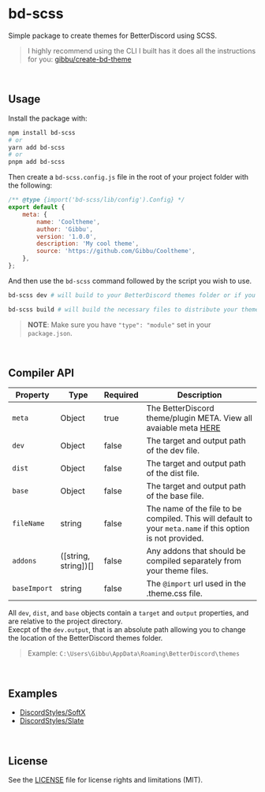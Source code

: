 # bd-scss

Simple package to create themes for BetterDiscord using SCSS.
> I highly recommend using the CLI I built has it does all the instructions for you: [gibbu/create-bd-theme](https://github.com/Gibbu/create-bd-theme)

<br>

## Usage

Install the package with:

```bash
npm install bd-scss
# or
yarn add bd-scss
# or
pnpm add bd-scss
```

Then create a `bd-scss.config.js` file in the root of your project folder with the following:

```js
/** @type {import('bd-scss/lib/config').Config} */
export default {
	meta: {
		name: 'Cooltheme',
		author: 'Gibbu',
		version: '1.0.0',
		description: 'My cool theme',
		source: 'https://github.com/Gibbu/Cooltheme',
	},
};
```

And then use the `bd-scss` command followed by the script you wish to use.

```bash
bd-scss dev # will build to your BetterDiscord themes folder or if you've provided a path in the dev option.

bd-scss build # will build the necessary files to distribute your theme.
```

> **NOTE**: Make sure you have `"type": "module"` set in your `package.json`.

<br>

## Compiler API

| Property     | Type                 | Required | Description                                                                                                                                    |
| ------------ | -------------------- | -------- | ---------------------------------------------------------------------------------------------------------------------------------------------- |
| `meta`       | Object               | true     | The BetterDiscord theme/plugin META. View all avaiable meta [HERE](https://github.com/BetterDiscord/BetterDiscord/wiki/Plugin-and-Theme-METAs) |
| `dev`        | Object               | false    | The target and output path of the dev file.                                                                                                    |
| `dist`       | Object               | false    | The target and output path of the dist file.                                                                                                   |
| `base`       | Object               | false    | The target and output path of the base file.                                                                                                   |
| `fileName`   | string               | false    | The name of the file to be compiled. This will default to your `meta.name` if this option is not provided.                                     |
| `addons`     | ([string, string])[] | false    | Any addons that should be compiled separately from your theme files.                                                                           |
| `baseImport` | string               | false    | The `@import` url used in the .theme.css file.                                                                                                 |

All `dev`, `dist`, and `base` objects contain a `target` and `output` properties, and are relative to the project directory.  
Execpt of the `dev.output`, that is an absolute path allowing you to change the location of the BetterDiscord themes folder.

> Example: `C:\Users\Gibbu\AppData\Roaming\BetterDiscord\themes`

<br>

## Examples

- [DiscordStyles/SoftX](https://github.com/DiscordStyles/SoftX)
- [DiscordStyles/Slate](https://github.com/DiscordStyles/Slate)

<br>

## License

See the [LICENSE](https://github.com/Gibbu/bd-scss/blob/main/LICENSE) file for license rights and limitations (MIT).
